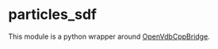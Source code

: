 # particles_sdf

This module is a python wrapper around [OpenVdbCppBridge](https://github.com/Konodinger/Liquid3D/tree/main/openvdbCppBridge).